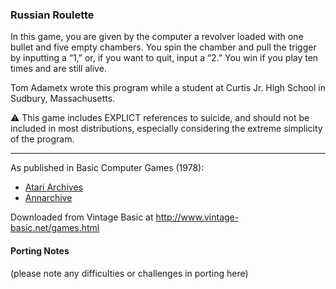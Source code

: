 ### Russian Roulette

In this game, you are given by the computer a revolver loaded with one bullet and five empty chambers. You spin the chamber and pull the trigger by inputting a “1,” or, if you want to quit, input a “2.” You win if you play ten times and are still alive.

Tom Adametx wrote this program while a student at Curtis Jr. High School in Sudbury, Massachusetts.

⚠️ This game includes EXPLICT references to suicide, and should not be included in most distributions, especially considering the extreme simplicity of the program.

---

As published in Basic Computer Games (1978):
- [Atari Archives](https://www.atariarchives.org/basicgames/showpage.php?page=141)
- [Annarchive](https://annarchive.com/files/Basic_Computer_Games_Microcomputer_Edition.pdf#page=153)

Downloaded from Vintage Basic at
http://www.vintage-basic.net/games.html

#### Porting Notes

(please note any difficulties or challenges in porting here)

